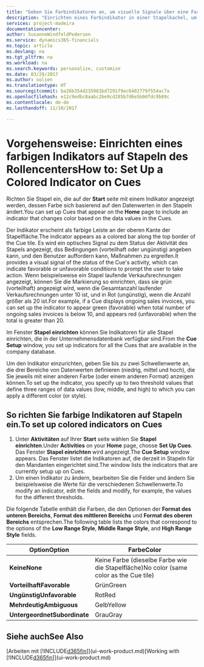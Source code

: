 ```yaml
---
title: "Geben Sie Farbindikatoren an, um visuelle Signale über eine Farbaktivität anzupassen | Microsoft Docs"
description: "Einrichten eines Farbindikator in einer Stapelkachel, um ein personalisiertes visuelles Signal der Farb-Aktivität zu erhalten."
services: project-madeira
documentationcenter: 
author: SusanneWindfeldPedersen
ms.service: dynamics365-financials
ms.topic: article
ms.devlang: na
ms.tgt_pltfrm: na
ms.workload: na
ms.search.keywords: personalize, customize
ms.date: 03/29/2017
ms.author: solsen
ms.translationtype: HT
ms.sourcegitcommit: ba26b354d235981bd7291f9ac6402779f554ac7a
ms.openlocfilehash: e12c9edbc8aabc2be9cd285b7d6e5b0dfdc9b89c
ms.contentlocale: de-de
ms.lasthandoff: 11/10/2017

---
```

# <a name="how-to-set-up-a-colored-indicator-on-cues"></a><span data-ttu-id="09a9d-103">Vorgehensweise: Einrichten eines farbigen Indikators auf Stapeln des Rollencenters</span><span class="sxs-lookup"><span data-stu-id="09a9d-103">How to: Set Up a Colored Indicator on Cues</span></span>
<span data-ttu-id="09a9d-104">Richten Sie Stapel ein, die auf der **Start** seite mit einem Indikator angezeigt werden, dessen Farbe sich basierend auf den Datenwerten in den Stapeln ändert.</span><span class="sxs-lookup"><span data-stu-id="09a9d-104">You can set up Cues that appear on the **Home** page to include an indicator that changes color based on the data values in the Cues.</span></span>

<span data-ttu-id="09a9d-105">Der Indikator erscheint als farbige Leiste an der oberen Kante der Stapelfläche.</span><span class="sxs-lookup"><span data-stu-id="09a9d-105">The indicator appears as a colored bar along the top border of the Cue tile.</span></span> <span data-ttu-id="09a9d-106">Es wird ein optisches Signal zu dem Status der Aktivität des Stapels angezeigt, dss Bedingungen (vorteilhaft oder ungünstig) angeben kann, und den Benutzer auffordern kann, Maßnahmen zu ergreifen.</span><span class="sxs-lookup"><span data-stu-id="09a9d-106">It provides a visual signal of the status of the Cue's activity, which can indicate favorable or unfavorable conditions to prompt the user to take action.</span></span> <span data-ttu-id="09a9d-107">Wenn beispielsweise ein Stapel laufende Verkaufsrechnungen angezeigt, können Sie die Markierung so einrichten, dass sie grün (vorteilhaft) angezeigt wird, wenn die Gesamtanzahl laufender Verkaufsrechnungen unter 10 ist, und in Rot (ungünstig), wenn die Anzahl größer als 20 ist.</span><span class="sxs-lookup"><span data-stu-id="09a9d-107">For example, if a Cue displays ongoing sales invoices, you can set up the indicator to appear green (favorable) when total number of ongoing sales invoices is below 10, and appears red (unfavorable) when the total is greater than 20.</span></span>

<span data-ttu-id="09a9d-108">Im Fenster **Stapel einrichten** können Sie Indikatoren für alle Stapel einrichten, die in der Unternehmensdatenbank verfügbar sind.</span><span class="sxs-lookup"><span data-stu-id="09a9d-108">From the **Cue Setup** window, you set up indicators for all the Cues that are available in the company database.</span></span>

<span data-ttu-id="09a9d-109">Um den Indikator einzurichten, geben Sie bis zu zwei Schwellenwerte an, die drei Bereiche von Datenwerten definieren (niedrig, mittel und hoch), die Sie jeweils mit einer anderen Farbe (oder einem anderen Format) anzeigen können.</span><span class="sxs-lookup"><span data-stu-id="09a9d-109">To set up the indicator, you specify up to two threshold values that define three ranges of data values (low, middle, and high) to which you can apply a different color (or style).</span></span>

## <a name="to-set-up-colored-indicators-on-cues"></a><span data-ttu-id="09a9d-110">So richten Sie farbige Indikatoren auf Stapeln ein.</span><span class="sxs-lookup"><span data-stu-id="09a9d-110">To set up colored indicators on Cues</span></span>
1. <span data-ttu-id="09a9d-111">Unter **Aktivitäten** auf Ihrer **Start** seite wählen Sie **Stapel einrichten**.</span><span class="sxs-lookup"><span data-stu-id="09a9d-111">Under **Activities** on your **Home** page, choose **Set Up Cues**.</span></span>  
   <span data-ttu-id="09a9d-112">Das Fenster **Stapel einrichten** wird angezeigt.</span><span class="sxs-lookup"><span data-stu-id="09a9d-112">The **Cue Setup** window appears.</span></span> <span data-ttu-id="09a9d-113">Das Fenster listet die Indikatoren auf, die derzeit in Stapeln für den Mandanten eingerichtet sind.</span><span class="sxs-lookup"><span data-stu-id="09a9d-113">The window lists the indicators that are currently setup up on Cues.</span></span>
2. <span data-ttu-id="09a9d-114">Um einen Indikator zu ändern, bearbeiten Sie die Felder und ändern Sie beispielsweise die Werte für die verschiedenen Schwellenwerte.</span><span class="sxs-lookup"><span data-stu-id="09a9d-114">To modify an indicator, edit the fields and modify, for example, the values for the different thresholds.</span></span>  

<span data-ttu-id="09a9d-115">Die folgende Tabelle enthält die Farben, die den Optionen der **Format des unteren Bereichs**, **Format des mittleren Bereichs** und **Format des oberen Bereichs** entsprechen.</span><span class="sxs-lookup"><span data-stu-id="09a9d-115">The following table lists the colors that correspond to the options of the **Low Range Style**, **Middle Range Style**, and **High Range Style** fields.</span></span>

| <span data-ttu-id="09a9d-116">Option</span><span class="sxs-lookup"><span data-stu-id="09a9d-116">Option</span></span> | <span data-ttu-id="09a9d-117">Farbe</span><span class="sxs-lookup"><span data-stu-id="09a9d-117">Color</span></span> |
| --- | --- |
| <span data-ttu-id="09a9d-118">**Keine**</span><span class="sxs-lookup"><span data-stu-id="09a9d-118">**None**</span></span> |<span data-ttu-id="09a9d-119">Keine Farbe (dieselbe Farbe wie die Stapelfläche)</span><span class="sxs-lookup"><span data-stu-id="09a9d-119">No color (same color as the Cue tile)</span></span>|
| <span data-ttu-id="09a9d-120">**Vorteilhaft**</span><span class="sxs-lookup"><span data-stu-id="09a9d-120">**Favorable**</span></span> |<span data-ttu-id="09a9d-121">Grün</span><span class="sxs-lookup"><span data-stu-id="09a9d-121">Green</span></span> |
| <span data-ttu-id="09a9d-122">**Ungünstig**</span><span class="sxs-lookup"><span data-stu-id="09a9d-122">**Unfavorable**</span></span> |<span data-ttu-id="09a9d-123">Rot</span><span class="sxs-lookup"><span data-stu-id="09a9d-123">Red</span></span> |
| <span data-ttu-id="09a9d-124">**Mehrdeutig**</span><span class="sxs-lookup"><span data-stu-id="09a9d-124">**Ambiguous**</span></span> |<span data-ttu-id="09a9d-125">Gelb</span><span class="sxs-lookup"><span data-stu-id="09a9d-125">Yellow</span></span> |
| <span data-ttu-id="09a9d-126">**Untergeordnet**</span><span class="sxs-lookup"><span data-stu-id="09a9d-126">**Subordinate**</span></span> |<span data-ttu-id="09a9d-127">Grau</span><span class="sxs-lookup"><span data-stu-id="09a9d-127">Gray</span></span> |

## <a name="see-also"></a><span data-ttu-id="09a9d-128">Siehe auch</span><span class="sxs-lookup"><span data-stu-id="09a9d-128">See Also</span></span>
<span data-ttu-id="09a9d-129">[Arbeiten mit [!INCLUDE[d365fin](includes/d365fin_md.md)]](ui-work-product.md)</span><span class="sxs-lookup"><span data-stu-id="09a9d-129">[Working with [!INCLUDE[d365fin](includes/d365fin_md.md)]](ui-work-product.md)</span></span>

